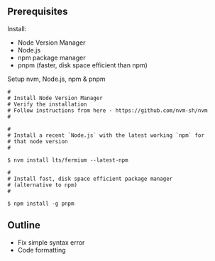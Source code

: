 ## Prerequisites

Install:

- Node Version Manager
- Node.js
- npm package manager
- pnpm (faster, disk space efficient than npm)

Setup nvm, Node.js, npm & pnpm

```
#
# Install Node Version Manager
# Verify the installation
# Follow instructions from here - https://github.com/nvm-sh/nvm
#

#
# Install a recent `Node.js` with the latest working `npm` for
# that node version
#

$ nvm install lts/fermium --latest-npm

#
# Install fast, disk space efficient package manager
# (alternative to npm)
#

$ npm install -g pnpm

```

## Outline

- Fix simple syntax error
- Code formatting
